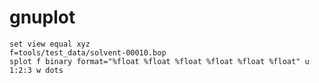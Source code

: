 # gnuplot

    set view equal xyz
	f=tools/test_data/solvent-00010.bop
    splot f binary format="%float %float %float %float %float %float" u 1:2:3 w dots
